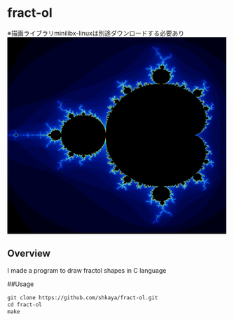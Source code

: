 # fract-ol
※描画ライブラリminilibx-linuxは別途ダウンロードする必要あり
<img src = "https://github.com/shkaya/fract-ol/blob/main/img/mandelbrot.png" width="500" height="450">

## Overview
I made a program to draw fractol shapes in C language

##Usage

```
git clone https://github.com/shkaya/fract-ol.git
cd fract-ol
make
```